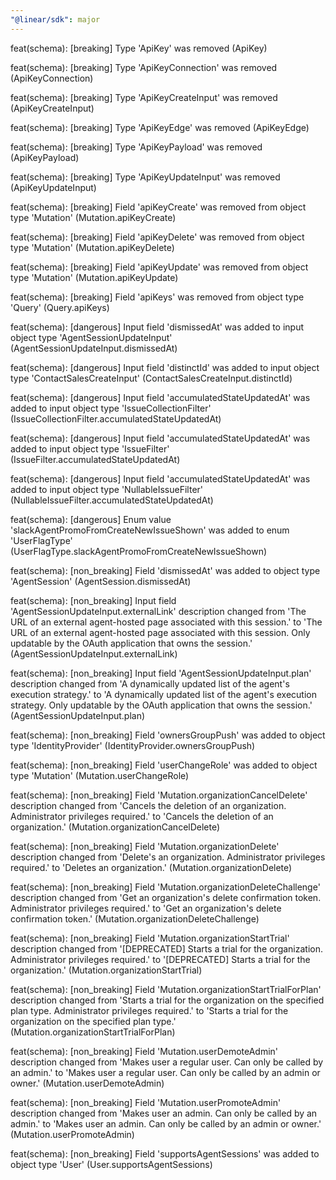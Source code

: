 ```yaml
---
"@linear/sdk": major
---
```



feat(schema): [breaking] Type 'ApiKey' was removed (ApiKey)

feat(schema): [breaking] Type 'ApiKeyConnection' was removed (ApiKeyConnection)

feat(schema): [breaking] Type 'ApiKeyCreateInput' was removed (ApiKeyCreateInput)

feat(schema): [breaking] Type 'ApiKeyEdge' was removed (ApiKeyEdge)

feat(schema): [breaking] Type 'ApiKeyPayload' was removed (ApiKeyPayload)

feat(schema): [breaking] Type 'ApiKeyUpdateInput' was removed (ApiKeyUpdateInput)

feat(schema): [breaking] Field 'apiKeyCreate' was removed from object type 'Mutation' (Mutation.apiKeyCreate)

feat(schema): [breaking] Field 'apiKeyDelete' was removed from object type 'Mutation' (Mutation.apiKeyDelete)

feat(schema): [breaking] Field 'apiKeyUpdate' was removed from object type 'Mutation' (Mutation.apiKeyUpdate)

feat(schema): [breaking] Field 'apiKeys' was removed from object type 'Query' (Query.apiKeys)

feat(schema): [dangerous] Input field 'dismissedAt' was added to input object type 'AgentSessionUpdateInput' (AgentSessionUpdateInput.dismissedAt)

feat(schema): [dangerous] Input field 'distinctId' was added to input object type 'ContactSalesCreateInput' (ContactSalesCreateInput.distinctId)

feat(schema): [dangerous] Input field 'accumulatedStateUpdatedAt' was added to input object type 'IssueCollectionFilter' (IssueCollectionFilter.accumulatedStateUpdatedAt)

feat(schema): [dangerous] Input field 'accumulatedStateUpdatedAt' was added to input object type 'IssueFilter' (IssueFilter.accumulatedStateUpdatedAt)

feat(schema): [dangerous] Input field 'accumulatedStateUpdatedAt' was added to input object type 'NullableIssueFilter' (NullableIssueFilter.accumulatedStateUpdatedAt)

feat(schema): [dangerous] Enum value 'slackAgentPromoFromCreateNewIssueShown' was added to enum 'UserFlagType' (UserFlagType.slackAgentPromoFromCreateNewIssueShown)

feat(schema): [non_breaking] Field 'dismissedAt' was added to object type 'AgentSession' (AgentSession.dismissedAt)

feat(schema): [non_breaking] Input field 'AgentSessionUpdateInput.externalLink' description changed from 'The URL of an external agent-hosted page associated with this session.' to 'The URL of an external agent-hosted page associated with this session. Only updatable by the OAuth application that owns the session.' (AgentSessionUpdateInput.externalLink)

feat(schema): [non_breaking] Input field 'AgentSessionUpdateInput.plan' description changed from 'A dynamically updated list of the agent's execution strategy.' to 'A dynamically updated list of the agent's execution strategy. Only updatable by the OAuth application that owns the session.' (AgentSessionUpdateInput.plan)

feat(schema): [non_breaking] Field 'ownersGroupPush' was added to object type 'IdentityProvider' (IdentityProvider.ownersGroupPush)

feat(schema): [non_breaking] Field 'userChangeRole' was added to object type 'Mutation' (Mutation.userChangeRole)

feat(schema): [non_breaking] Field 'Mutation.organizationCancelDelete' description changed from 'Cancels the deletion of an organization. Administrator privileges required.' to 'Cancels the deletion of an organization.' (Mutation.organizationCancelDelete)

feat(schema): [non_breaking] Field 'Mutation.organizationDelete' description changed from 'Delete's an organization. Administrator privileges required.' to 'Deletes an organization.' (Mutation.organizationDelete)

feat(schema): [non_breaking] Field 'Mutation.organizationDeleteChallenge' description changed from 'Get an organization's delete confirmation token. Administrator privileges required.' to 'Get an organization's delete confirmation token.' (Mutation.organizationDeleteChallenge)

feat(schema): [non_breaking] Field 'Mutation.organizationStartTrial' description changed from '[DEPRECATED] Starts a trial for the organization. Administrator privileges required.' to '[DEPRECATED] Starts a trial for the organization.' (Mutation.organizationStartTrial)

feat(schema): [non_breaking] Field 'Mutation.organizationStartTrialForPlan' description changed from 'Starts a trial for the organization on the specified plan type. Administrator privileges required.' to 'Starts a trial for the organization on the specified plan type.' (Mutation.organizationStartTrialForPlan)

feat(schema): [non_breaking] Field 'Mutation.userDemoteAdmin' description changed from 'Makes user a regular user. Can only be called by an admin.' to 'Makes user a regular user. Can only be called by an admin or owner.' (Mutation.userDemoteAdmin)

feat(schema): [non_breaking] Field 'Mutation.userPromoteAdmin' description changed from 'Makes user an admin. Can only be called by an admin.' to 'Makes user an admin. Can only be called by an admin or owner.' (Mutation.userPromoteAdmin)

feat(schema): [non_breaking] Field 'supportsAgentSessions' was added to object type 'User' (User.supportsAgentSessions)
